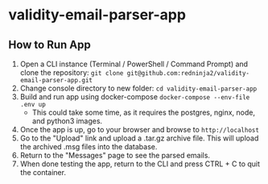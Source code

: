 # validity-email-parser-app
## How to Run App
1. Open a CLI instance (Terminal / PowerShell / Command Prompt) and clone the repository: `git clone git@github.com:redninja2/validity-email-parser-app.git`
2. Change console directory to new folder: `cd validity-email-parser-app`
3. Build and run app using docker-compose `docker-compose --env-file .env up`
   - This could take some time, as it requires the postgres, nginx, node, and python3 images.
4. Once the app is up, go to your browser and browse to `http://localhost`
5. Go to the "Upload" link and upload a .tar.gz archive file. This will upload the archived .msg files into the database.
6. Return to the "Messages" page to see the parsed emails.
7. When done testing the app, return to the CLI and press CTRL + C to quit the container.

